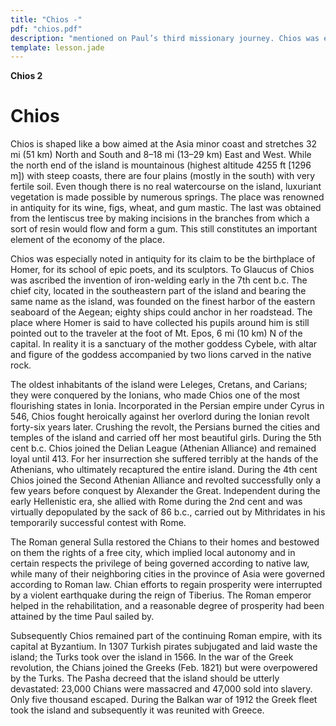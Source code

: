 ```yaml
---
title: "Chios -"
pdf: "chios.pdf"
description: "mentioned on Paul’s third missionary journey. Chios was especially noted in antiquity for its claim to be the birthplace of Homer, for its school of epic poets, and its sculptors."
template: lesson.jade
---
```



**Chios 2**

Chios
=====

Chios is shaped like a bow aimed at the Asia minor coast and stretches
32 mi (51 km) North and South and 8–18 mi (13–29 km) East and West.
While the north end of the island is mountainous (highest altitude 4255
ft [1296 m]) with steep coasts, there are four plains (mostly in the
south) with very fertile soil. Even though there is no real watercourse
on the island, luxuriant vegetation is made possible by numerous
springs. The place was renowned in antiquity for its wine, figs, wheat,
and gum mastic. The last was obtained from the lentiscus tree by making
incisions in the branches from which a sort of resin would flow and form
a gum. This still constitutes an important element of the economy of the
place.

Chios was especially noted in antiquity for its claim to be the
birthplace of Homer, for its school of epic poets, and its sculptors. To
Glaucus of Chios was ascribed the invention of iron-welding early in the
7th cent b.c. The chief city, located in the southeastern part of the
island and bearing the same name as the island, was founded on the
finest harbor of the eastern seaboard of the Aegean; eighty ships could
anchor in her roadstead. The place where Homer is said to have collected
his pupils around him is still pointed out to the traveler at the foot
of Mt. Epos, 6 mi (10 km) N of the capital. In reality it is a sanctuary
of the mother goddess Cybele, with altar and figure of the goddess
accompanied by two lions carved in the native rock.

The oldest inhabitants of the island were Leleges, Cretans, and Carians;
they were conquered by the Ionians, who made Chios one of the most
flourishing states in Ionia. Incorporated in the Persian empire under
Cyrus in 546, Chios fought heroically against her overlord during the
Ionian revolt forty-six years later. Crushing the revolt, the Persians
burned the cities and temples of the island and carried off her most
beautiful girls. During the 5th cent b.c. Chios joined the Delian League
(Athenian Alliance) and remained loyal until 413. For her insurrection
she suffered terribly at the hands of the Athenians, who ultimately
recaptured the entire island. During the 4th cent Chios joined the
Second Athenian Alliance and revolted successfully only a few years
before conquest by Alexander the Great. Independent during the early
Hellenistic era, she allied with Rome during the 2nd cent and was
virtually depopulated by the sack of 86 b.c., carried out by Mithridates
in his temporarily successful contest with Rome.

The Roman general Sulla restored the Chians to their homes and bestowed
on them the rights of a free city, which implied local autonomy and in
certain respects the privilege of being governed according to native
law, while many of their neighboring cities in the province of Asia were
governed according to Roman law. Chian efforts to regain prosperity were
interrupted by a violent earthquake during the reign of Tiberius. The
Roman emperor helped in the rehabilitation, and a reasonable degree of
prosperity had been attained by the time Paul sailed by.

Subsequently Chios remained part of the continuing Roman empire, with
its capital at Byzantium. In 1307 Turkish pirates subjugated and laid
waste the island; the Turks took over the island in 1566. In the war of
the Greek revolution, the Chians joined the Greeks (Feb. 1821) but were
overpowered by the Turks. The Pasha decreed that the island should be
utterly devastated: 23,000 Chians were massacred and 47,000 sold into
slavery. Only five thousand escaped. During the Balkan war of 1912 the
Greek fleet took the island and subsequently it was reunited with
Greece.


